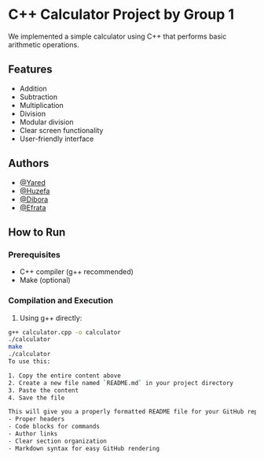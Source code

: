 # C++ Calculator Project by Group 1

We implemented a simple calculator using C++ that performs basic arithmetic operations.

## Features

- Addition
- Subtraction
- Multiplication
- Division
- Modular division
- Clear screen functionality
- User-friendly interface

## Authors

- [@Yared](https://github.com/Yared)
- [@Huzefa](https://github.com/Huzefa)
- [@Dibora](https://github.com/Dibora)
- [@Efrata](https://github.com/Efrata)

## How to Run

### Prerequisites
- C++ compiler (g++ recommended)
- Make (optional)

### Compilation and Execution

1. Using g++ directly:
```bash
g++ calculator.cpp -o calculator
./calculator
make
./calculator
To use this:

1. Copy the entire content above
2. Create a new file named `README.md` in your project directory
3. Paste the content
4. Save the file

This will give you a properly formatted README file for your GitHub repository or project documentation. The formatting includes:
- Proper headers
- Code blocks for commands
- Author links
- Clear section organization
- Markdown syntax for easy GitHub rendering